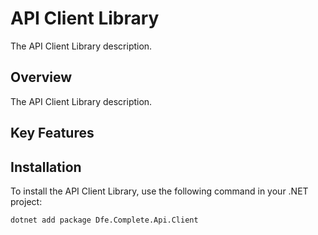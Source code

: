 # API Client Library

The API Client Library description.

## Overview  

The API Client Library description.

## Key Features  


## Installation

To install the API Client Library, use the following command in your .NET project:

```sh
dotnet add package Dfe.Complete.Api.Client
